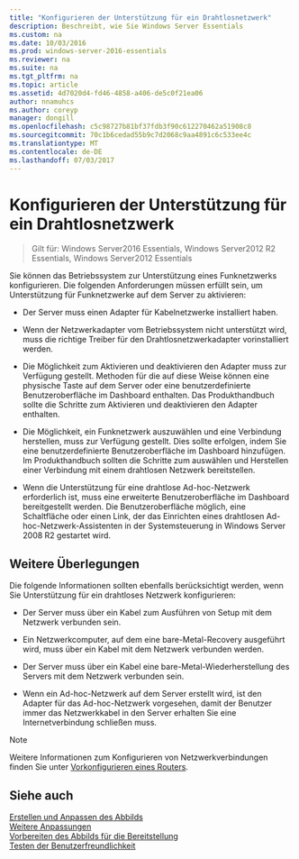 ```yaml
---
title: "Konfigurieren der Unterstützung für ein Drahtlosnetzwerk"
description: Beschreibt, wie Sie Windows Server Essentials
ms.custom: na
ms.date: 10/03/2016
ms.prod: windows-server-2016-essentials
ms.reviewer: na
ms.suite: na
ms.tgt_pltfrm: na
ms.topic: article
ms.assetid: 4d7020d4-fd46-4858-a406-de5c0f21ea06
author: nnamuhcs
ms.author: coreyp
manager: dongill
ms.openlocfilehash: c5c98727b81bf37fdb3f90c612270462a51908c8
ms.sourcegitcommit: 70c1b6cedad55b9c7d2068c9aa4891c6c533ee4c
ms.translationtype: MT
ms.contentlocale: de-DE
ms.lasthandoff: 07/03/2017
---
```

# <a name="configure-support-for-a-wireless-network"></a>Konfigurieren der Unterstützung für ein Drahtlosnetzwerk

>Gilt für: Windows Server2016 Essentials, Windows Server2012 R2 Essentials, Windows Server2012 Essentials

Sie können das Betriebssystem zur Unterstützung eines Funknetzwerks konfigurieren. Die folgenden Anforderungen müssen erfüllt sein, um Unterstützung für Funknetzwerke auf dem Server zu aktivieren:  
  
-   Der Server muss einen Adapter für Kabelnetzwerke installiert haben.  
  
-   Wenn der Netzwerkadapter vom Betriebssystem nicht unterstützt wird, muss die richtige Treiber für den Drahtlosnetzwerkadapter vorinstalliert werden.  
  
-   Die Möglichkeit zum Aktivieren und deaktivieren den Adapter muss zur Verfügung gestellt. Methoden für die auf diese Weise können eine physische Taste auf dem Server oder eine benutzerdefinierte Benutzeroberfläche im Dashboard enthalten. Das Produkthandbuch sollte die Schritte zum Aktivieren und deaktivieren den Adapter enthalten.  
  
-   Die Möglichkeit, ein Funknetzwerk auszuwählen und eine Verbindung herstellen, muss zur Verfügung gestellt. Dies sollte erfolgen, indem Sie eine benutzerdefinierte Benutzeroberfläche im Dashboard hinzufügen. Im Produkthandbuch sollten die Schritte zum auswählen und Herstellen einer Verbindung mit einem drahtlosen Netzwerk bereitstellen.  
  
-   Wenn die Unterstützung für eine drahtlose Ad-hoc-Netzwerk erforderlich ist, muss eine erweiterte Benutzeroberfläche im Dashboard bereitgestellt werden. Die Benutzeroberfläche möglich, eine Schaltfläche oder einen Link, der das Einrichten eines drahtlosen Ad-hoc-Netzwerk-Assistenten in der Systemsteuerung in Windows Server 2008 R2 gestartet wird.  
  
## <a name="additional-considerations"></a>Weitere Überlegungen  
 Die folgende Informationen sollten ebenfalls berücksichtigt werden, wenn Sie Unterstützung für ein drahtloses Netzwerk konfigurieren:  
  
-   Der Server muss über ein Kabel zum Ausführen von Setup mit dem Netzwerk verbunden sein.  
  
-   Ein Netzwerkcomputer, auf dem eine bare-Metal-Recovery ausgeführt wird, muss über ein Kabel mit dem Netzwerk verbunden werden.  
  
-   Der Server muss über ein Kabel eine bare-Metal-Wiederherstellung des Servers mit dem Netzwerk verbunden sein.  
  
-   Wenn ein Ad-hoc-Netzwerk auf dem Server erstellt wird, ist den Adapter für das Ad-hoc-Netzwerk vorgesehen, damit der Benutzer immer das Netzwerkkabel in den Server erhalten Sie eine Internetverbindung schließen muss.  
  
> [!NOTE]
>  Weitere Informationen zum Konfigurieren von Netzwerkverbindungen finden Sie unter [Vorkonfigurieren eines Routers](Preconfiguring-a-Router.md).  
  
## <a name="see-also"></a>Siehe auch  
 [Erstellen und Anpassen des Abbilds](Creating-and-Customizing-the-Image.md)   
 [Weitere Anpassungen](Additional-Customizations.md)   
 [Vorbereiten des Abbilds für die Bereitstellung](Preparing-the-Image-for-Deployment.md)   
 [Testen der Benutzerfreundlichkeit](Testing-the-Customer-Experience.md)
